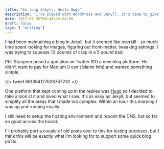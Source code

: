 ```yaml
---
title: "So long Jekyll, Hello Hugo"
description: "I've played with WordPress and Jekyll. It's time to give Hugo a try."
date: 2017-07-30T08:43:49-04:00
draft: false
tags: [ "writing"]
---
```

I had been maintaining a blog in Jekyll, but it seemed like overkill - so much time spent looking for images, figuring out front-matter, tweaking settings. I was trying to squeeze 10 pounds of crap in a 5 pound bad.

Phil Sturgeon posed a question on Twitter ISO a new blog platform. He didn't want to pay for Medium (I can't blame him) and wanted something simple.

{{< tweet 891364127628767232 >}}

One platform that kept coming up in the replies was [Hugo](http://gohugo.io) so I decided to take a look at it and loved what I saw. It's as easy as Jekyll, but seemed to simplify all the areas that I made too complex. Within an hour this morning I was up and running locally.

I still need to setup the hosting environment and repoint the DNS, but so far so good across the board.

I'll probably port a couple of old posts over to this for testing purposes, but I think this will be exactly what I'm looking for to support some quick blog posts.